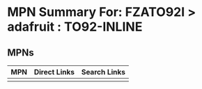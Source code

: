



# MPN Summary For: FZATO92I > adafruit : TO92-INLINE

## MPNs
  

|MPN|Direct Links|Search Links|
| :--- | :--- | :--- |
||||
